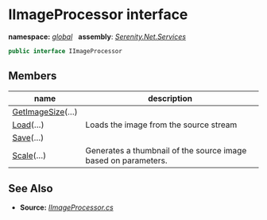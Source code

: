 # IImageProcessor interface
**namespace:** *[global](../README.md#global-namespace)*   **assembly**: *[Serenity.Net.Services](../README.md)*

```csharp
public interface IImageProcessor
```

## Members

| name | description |
| --- | --- |
| [GetImageSize](IImageProcessor/GetImageSize.md)(…) |  |
| [Load](IImageProcessor/Load.md)(…) | Loads the image from the source stream |
| [Save](IImageProcessor/Save.md)(…) |  |
| [Scale](IImageProcessor/Scale.md)(…) | Generates a thumbnail of the source image based on parameters. |

## See Also

* **Source:** *[IImageProcessor.cs](https://github.com/serenity-is/Serenity/blob/master/src/Serenity.Net.Services/Upload/IImageProcessor.cs)*